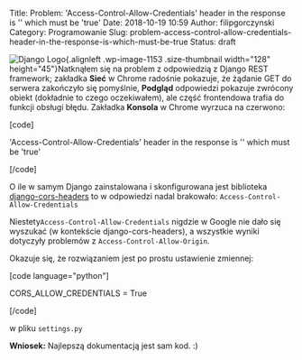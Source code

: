 Title: Problem: 'Access-Control-Allow-Credentials' header in the response is '' which must be 'true'
Date: 2018-10-19 10:59
Author: filipgorczynski
Category: Programowanie
Slug: problem-access-control-allow-credentials-header-in-the-response-is-which-must-be-true
Status: draft

![Django Logo](https://filipgorczynski.files.wordpress.com/2015/10/django-logo-positive.png?w=128){.alignleft .wp-image-1153 .size-thumbnail width="128" height="45"}Natknąłem się na problem z odpowiedzią z Django REST framework; zakładka **Sieć** w Chrome radośnie pokazuje, że żądanie GET do serwera zakończyło się pomyślnie, **Podgląd** odpowiedzi pokazuje zwrócony obiekt (dokładnie to czego oczekiwałem), ale część frontendowa trafia do funkcji obsługi błędu. Zakładka **Konsola** w Chrome wyrzuca na czerwono:

\[code\]

'Access-Control-Allow-Credentials' header in the response is '' which must be 'true'

\[/code\]

O ile w samym Django zainstalowana i skonfigurowana jest biblioteka [django-cors-headers](https://pypi.org/project/django-cors-headers/) to w odpowiedzi nadal brakowało: `Access-Control-Allow-Credentials`

Niestety`Access-Control-Allow-Credentials` nigdzie w Google nie dało się wyszukać (w kontekście django-cors-headers), a wszystkie wyniki dotyczyły problemów z `Access-Control-Allow-Origin`.

Okazuje się, że rozwiązaniem jest po prostu ustawienie zmiennej:

\[code language="python"\]

CORS\_ALLOW\_CREDENTIALS = True

\[/code\]

w pliku `settings.py`

**Wniosek:** Najlepszą dokumentacją jest sam kod. :)
